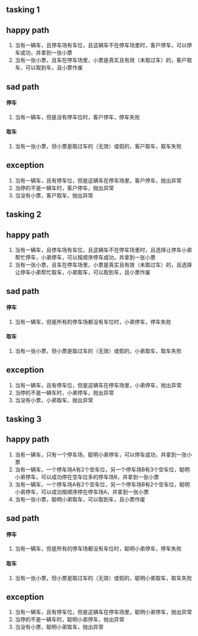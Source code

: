 ## tasking 1

## happy path
1. 当有一辆车，且停车场有车位，且这辆车不在停车场里时，客户停车，可以停车成功，并拿到一张小票
2. 当有一张小票，且车在停车场里，小票是真实且有效（未取过车）的，客户取车，可以取到车，且小票作废

## sad path
#### 停车
1. 当有一辆车，但是没有停车位时，客户停车，停车失败
#### 取车
1. 当有一张小票，但小票是取过车的（无效）或假的，客户取车，取车失败
## exception
1. 当有一辆车，且有停车位，但是这辆车在停车场里，客户停车，抛出异常
2. 当停的不是一辆车时，客户停车，抛出异常
3. 当没有小票，客户取车，抛出异常


## tasking 2
## happy path
1. 当有一辆车，且停车场有车位，且这辆车不在停车场里时，且选择让停车小弟帮忙停车，小弟停车，可以按顺序停车成功，并拿到一张小票
2. 当有一张小票，且车在停车场里，小票是真实且有效（未取过车）的，且选择让停车小弟帮忙取车，小弟取车，可以取到车，且小票作废
## sad path
#### 停车
1. 当有一辆车，但是所有的停车场都没有车位时，小弟停车，停车失败
#### 取车
1. 当有一张小票，但小票是取过车的（无效）或假的，小弟取车，取车失败
## exception
1. 当有一辆车，且有停车位，但是这辆车在停车场里，小弟停车，抛出异常
2. 当停的不是一辆车时，小弟停车，抛出异常
3. 当没有小票，小弟取车，抛出异常


## tasking 3
## happy path
1. 当有一辆车，只有一个停车场，聪明小弟停车，可以停车成功，并拿到一张小票
2. 当有一辆车，一个停车场A有2个空车位，另一个停车场B有3个空车位，聪明小弟停车，可以成功停在空车位多的停车场B，并拿到一张小票
3. 当有一辆车，一个停车场A有2个空车位，另一个停车场B有2个空车位，聪明小弟停车，可以成功按顺序停在停车场A，并拿到一张小票
4. 当有一张小票，聪明小弟取车，可以取到车，且小票作废
## sad path
#### 停车
1. 当有一辆车，但是所有的停车场都没有车位时，聪明小弟停车，停车失败
#### 取车
1. 当有一张小票，但小票是取过车的（无效）或假的，聪明小弟取车，取车失败
## exception
1. 当有一辆车，且有停车位，但是这辆车在停车场里，聪明小弟停车，抛出异常
2. 当停的不是一辆车时，聪明小弟停车，抛出异常
3. 当没有小票，聪明小弟取车，抛出异常
